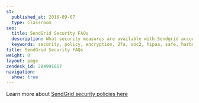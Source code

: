 ```yaml
---
st:
  published_at: 2016-09-07
  type: Classroom
seo:
  title: SendGrid Security FAQs
  description: What security measures are available with Sendgrid accounts?
  keywords: security, policy, encryption, 2fa, soc2, hipaa, safe, harbor, compliance, compliant, disaster, recovery, type 2 privacy
title: SendGrid Security FAQs
weight: 0
layout: page
zendesk_id: 204991817
navigation:
  show: true
---
```


Learn more about [SendGrid security policies here](https://sendgrid.com/policies/security/)
